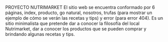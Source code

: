 PROYECTO NUTRIMARKET 
El sitio web se encuentra conformado por 6 páginas, index, producto, go natural, nosotros, trufas (para mostrar un ejemplo de cómo se verán las recetas y tips) y error (para error 404). 
Es un sitio minimalista que pretende dar a conocer la filosofía del local Nutrimarket, dar a conocer los productos que se pueden comprar y brindando algunas recetas y tips.